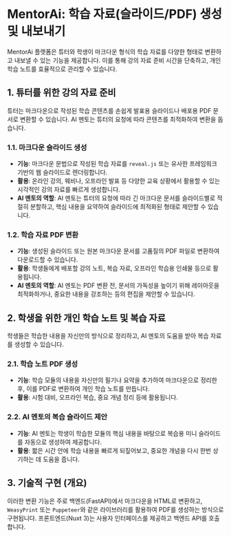 # MentorAi: 학습 자료(슬라이드/PDF) 생성 및 내보내기

MentorAi 플랫폼은 튜터와 학생이 마크다운 형식의 학습 자료를 다양한 형태로 변환하고 내보낼 수 있는 기능을 제공합니다. 이를 통해 강의 자료 준비 시간을 단축하고, 개인 학습 노트를 효율적으로 관리할 수 있습니다.

## 1. 튜터를 위한 강의 자료 준비

튜터는 마크다운으로 작성된 학습 콘텐츠를 손쉽게 발표용 슬라이드나 배포용 PDF 문서로 변환할 수 있습니다. AI 멘토는 튜터의 요청에 따라 콘텐츠를 최적화하여 변환을 돕습니다.

### 1.1. 마크다운 슬라이드 생성

-   **기능**: 마크다운 문법으로 작성된 학습 자료를 `reveal.js` 또는 유사한 프레임워크 기반의 웹 슬라이드로 렌더링합니다.
-   **활용**: 온라인 강의, 웨비나, 오프라인 발표 등 다양한 교육 상황에서 활용할 수 있는 시각적인 강의 자료를 빠르게 생성합니다.
-   **AI 멘토의 역할**: AI 멘토는 튜터의 요청에 따라 긴 마크다운 문서를 슬라이드별로 적절히 분할하고, 핵심 내용을 요약하여 슬라이드에 최적화된 형태로 제안할 수 있습니다.

### 1.2. 학습 자료 PDF 변환

-   **기능**: 생성된 슬라이드 또는 원본 마크다운 문서를 고품질의 PDF 파일로 변환하여 다운로드할 수 있습니다.
-   **활용**: 학생들에게 배포할 강의 노트, 복습 자료, 오프라인 학습용 인쇄물 등으로 활용됩니다.
-   **AI 멘토의 역할**: AI 멘토는 PDF 변환 전, 문서의 가독성을 높이기 위해 레이아웃을 최적화하거나, 중요한 내용을 강조하는 등의 편집을 제안할 수 있습니다.

## 2. 학생을 위한 개인 학습 노트 및 복습 자료

학생들은 학습한 내용을 자신만의 방식으로 정리하고, AI 멘토의 도움을 받아 복습 자료를 생성할 수 있습니다.

### 2.1. 학습 노트 PDF 생성

-   **기능**: 학습 모듈의 내용을 자신만의 필기나 요약을 추가하여 마크다운으로 정리한 후, 이를 PDF로 변환하여 개인 학습 노트를 만듭니다.
-   **활용**: 시험 대비, 오프라인 복습, 중요 개념 정리 등에 활용됩니다.

### 2.2. AI 멘토의 복습 슬라이드 제안

-   **기능**: AI 멘토는 학생이 학습한 모듈의 핵심 내용을 바탕으로 복습용 미니 슬라이드를 자동으로 생성하여 제공합니다.
-   **활용**: 짧은 시간 안에 학습 내용을 빠르게 되짚어보고, 중요한 개념을 다시 한번 상기하는 데 도움을 줍니다.

## 3. 기술적 구현 (개요)

이러한 변환 기능은 주로 백엔드(FastAPI)에서 마크다운을 HTML로 변환하고, `WeasyPrint` 또는 `Puppeteer`와 같은 라이브러리를 활용하여 PDF를 생성하는 방식으로 구현됩니다. 프론트엔드(Nuxt 3)는 사용자 인터페이스를 제공하고 백엔드 API를 호출합니다.